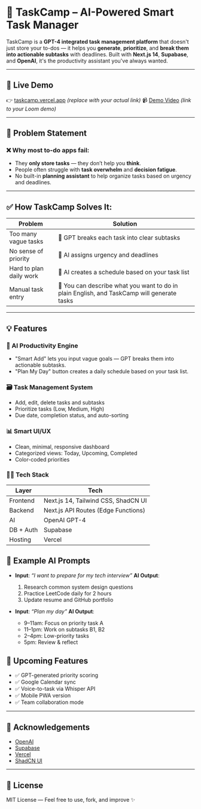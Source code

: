 # 🧠 TaskCamp – AI-Powered Smart Task Manager

TaskCamp is a **GPT-4 integrated task management platform** that doesn't just store your to-dos — it helps you **generate**, **prioritize**, and **break them into actionable subtasks** with deadlines. Built with **Next.js 14**, **Supabase**, and **OpenAI**, it's the productivity assistant you've always wanted.

---

## 🚀 Live Demo

👉 [taskcamp.vercel.app](https://taskcamp.vercel.app) *(replace with your actual link)*
📹 [Demo Video](https://loom.com/xyz) *(link to your Loom demo)*

---

## 🧩 Problem Statement

### ❌ Why most to-do apps fail:

* They **only store tasks** — they don’t help you **think**.
* People often struggle with **task overwhelm** and **decision fatigue**.
* No built-in **planning assistant** to help organize tasks based on urgency and deadlines.

---

## ✅ How TaskCamp Solves It:

| Problem                 | Solution                                                                                   |
| ----------------------- | ------------------------------------------------------------------------------------------ |
| Too many vague tasks    | 🧠 GPT breaks each task into clear subtasks                                                |
| No sense of priority    | 🎯 AI assigns urgency and deadlines                                                        |
| Hard to plan daily work | 📅 AI creates a schedule based on your task list                                           |
| Manual task entry       | 💬 You can describe what you want to do in plain English, and TaskCamp will generate tasks |

---

## 💡 Features

### 🧠 AI Productivity Engine

* "Smart Add" lets you input vague goals — GPT breaks them into actionable subtasks.
* "Plan My Day" button creates a daily schedule based on your task list.

### 🗃️ Task Management System

* Add, edit, delete tasks and subtasks
* Prioritize tasks (Low, Medium, High)
* Due date, completion status, and auto-sorting

### 📊 Smart UI/UX

* Clean, minimal, responsive dashboard
* Categorized views: Today, Upcoming, Completed
* Color-coded priorities

### 🧑‍💻 Tech Stack

| Layer     | Tech                                |
| --------- | ----------------------------------- |
| Frontend  | Next.js 14, Tailwind CSS, ShadCN UI |
| Backend   | Next.js API Routes (Edge Functions) |
| AI        | OpenAI GPT-4                        |
| DB + Auth | Supabase                            |
| Hosting   | Vercel                              |


## 🧠 Example AI Prompts

* **Input**: *“I want to prepare for my tech interview”*
  **AI Output**:

  1. Research common system design questions
  2. Practice LeetCode daily for 2 hours
  3. Update resume and GitHub portfolio

* **Input**: *“Plan my day”*
  **AI Output**:

  * 9–11am: Focus on priority task A
  * 11–1pm: Work on subtasks B1, B2
  * 2–4pm: Low-priority tasks
  * 5pm: Review & reflect


## 🔮 Upcoming Features

* ✅ GPT-generated priority scoring
* ✅ Google Calendar sync
* ✅ Voice-to-task via Whisper API
* ✅ Mobile PWA version
* ✅ Team collaboration mode

---

## 🙌 Acknowledgements

* [OpenAI](https://openai.com)
* [Supabase](https://supabase.com)
* [Vercel](https://vercel.com)
* [ShadCN UI](https://ui.shadcn.com)

---

## 📃 License

MIT License — Feel free to use, fork, and improve ✨